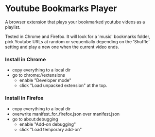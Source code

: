 # Youtube Bookmarks Player

A browser extension that plays your bookmarked youtube videos as a playlist. 

Tested in Chrome and Firefox. It will look for a 'music' bookmarks folder, pick
Youtube URLs at random or sequentially depending on the 'Shuffle' setting and
play a new one when the current video ends.

### Install in Chrome
  - copy everything to a local dir
  - go to chrome://extensions
    - enable "Developer mode"
    - click "Load unpacked extension" at the top.

### Install in Firefox
  - copy everything to a local dir
  - overwrite manifest_for_firefox.json over manifest.json
  - go to about:debugging
    - enable "Add-on debugging"
    - click "Load temporary add-on"
